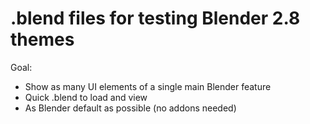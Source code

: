 # .blend files for testing Blender 2.8 themes

Goal:
* Show as many UI elements of a single main Blender feature
* Quick .blend to load and view
* As Blender default as possible (no addons needed)
